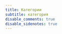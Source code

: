 ```yaml
---
title: Категории
subtitle: категория
disable_comments: true
disable_sidenotes: true
---
```


